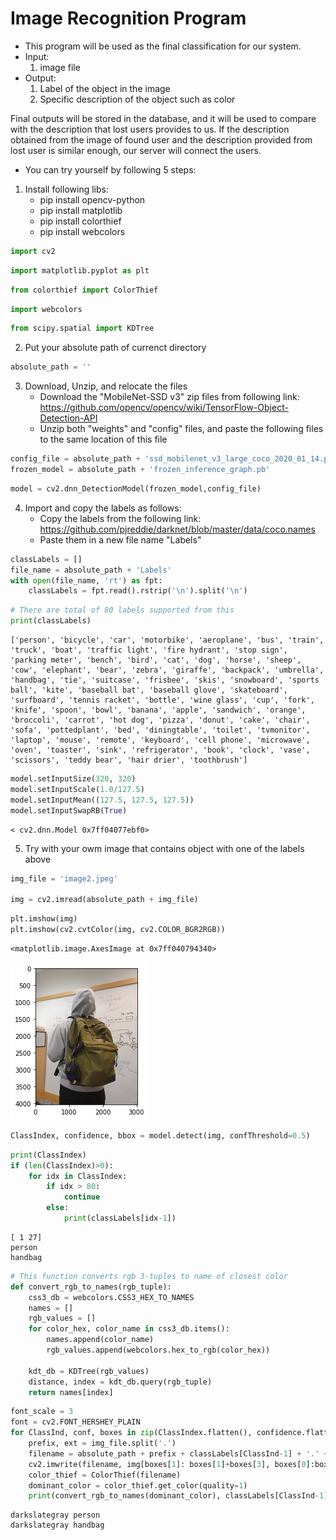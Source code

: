 # Image Recognition Program
- This program will be used as the final classification for our system. 
- Input: 
    1. image file
- Output:
    1. Label of the object in the image
    2. Specific description of the object such as color

Final outputs will be stored in the database, and it will be used to compare with the description that lost users provides to us. If the description obtained from the image of found user and the description provided from lost user is similar enough, our server will connect the users. 

- You can try yourself by following 5 steps:

1. Install following libs:
    - pip install opencv-python
    - pip install matplotlib
    - pip install colorthief
    - pip install webcolors


```python
import cv2
```


```python
import matplotlib.pyplot as plt
```


```python
from colorthief import ColorThief
```


```python
import webcolors
```


```python
from scipy.spatial import KDTree
```

2. Put your absolute path of currenct directory


```python
absolute_path = ''
```

3. Download, Unzip, and relocate the files
    - Download the "MobileNet-SSD v3" zip files from following link: https://github.com/opencv/opencv/wiki/TensorFlow-Object-Detection-API
    - Unzip both "weights" and "config" files, and paste the following files to the same location of this file


```python
config_file = absolute_path + 'ssd_mobilenet_v3_large_coco_2020_01_14.pbtxt'
frozen_model = absolute_path + 'frozen_inference_graph.pb'
```


```python
model = cv2.dnn_DetectionModel(frozen_model,config_file)
```

4. Import and copy the labels as follows:
    - Copy the labels from the following link: https://github.com/pjreddie/darknet/blob/master/data/coco.names
    - Paste them in a new file name "Labels"


```python
classLabels = []
file_name = absolute_path + 'Labels'
with open(file_name, 'rt') as fpt:
    classLabels = fpt.read().rstrip('\n').split('\n')
```


```python
# There are total of 80 labels supported from this 
print(classLabels)
```

    ['person', 'bicycle', 'car', 'motorbike', 'aeroplane', 'bus', 'train', 'truck', 'boat', 'traffic light', 'fire hydrant', 'stop sign', 'parking meter', 'bench', 'bird', 'cat', 'dog', 'horse', 'sheep', 'cow', 'elephant', 'bear', 'zebra', 'giraffe', 'backpack', 'umbrella', 'handbag', 'tie', 'suitcase', 'frisbee', 'skis', 'snowboard', 'sports ball', 'kite', 'baseball bat', 'baseball glove', 'skateboard', 'surfboard', 'tennis racket', 'bottle', 'wine glass', 'cup', 'fork', 'knife', 'spoon', 'bowl', 'banana', 'apple', 'sandwich', 'orange', 'broccoli', 'carrot', 'hot dog', 'pizza', 'donut', 'cake', 'chair', 'sofa', 'pottedplant', 'bed', 'diningtable', 'toilet', 'tvmonitor', 'laptop', 'mouse', 'remote', 'keyboard', 'cell phone', 'microwave', 'oven', 'toaster', 'sink', 'refrigerator', 'book', 'clock', 'vase', 'scissors', 'teddy bear', 'hair drier', 'toothbrush']



```python
model.setInputSize(320, 320)
model.setInputScale(1.0/127.5)
model.setInputMean((127.5, 127.5, 127.5))
model.setInputSwapRB(True)
```




    < cv2.dnn.Model 0x7ff04077ebf0>



5. Try with your owm image that contains object with one of the labels above


```python
img_file = 'image2.jpeg'

img = cv2.imread(absolute_path + img_file)
```


```python
plt.imshow(img)
plt.imshow(cv2.cvtColor(img, cv2.COLOR_BGR2RGB))
```




    <matplotlib.image.AxesImage at 0x7ff040794340>




    
![png](output_18_1.png)
    



```python
ClassIndex, confidence, bbox = model.detect(img, confThreshold=0.5)
```


```python
print(ClassIndex)
if (len(ClassIndex)>0):
    for idx in ClassIndex:
        if idx > 80:
            continue
        else:
            print(classLabels[idx-1])
```

    [ 1 27]
    person
    handbag



```python
# This function converts rgb 3-tuples to name of closest color
def convert_rgb_to_names(rgb_tuple):
    css3_db = webcolors.CSS3_HEX_TO_NAMES
    names = []
    rgb_values = []
    for color_hex, color_name in css3_db.items():
        names.append(color_name)
        rgb_values.append(webcolors.hex_to_rgb(color_hex))
    
    kdt_db = KDTree(rgb_values)
    distance, index = kdt_db.query(rgb_tuple)
    return names[index]
```


```python
font_scale = 3
font = cv2.FONT_HERSHEY_PLAIN
for ClassInd, conf, boxes in zip(ClassIndex.flatten(), confidence.flatten(), bbox):
    prefix, ext = img_file.split('.')
    filename = absolute_path + prefix + classLabels[ClassInd-1] + '.' + ext
    cv2.imwrite(filename, img[boxes[1]: boxes[1]+boxes[3], boxes[0]:boxes[0]+boxes[2]])
    color_thief = ColorThief(filename)
    dominant_color = color_thief.get_color(quality=1)
    print(convert_rgb_to_names(dominant_color), classLabels[ClassInd-1])
```

    darkslategray person
    darkslategray handbag

